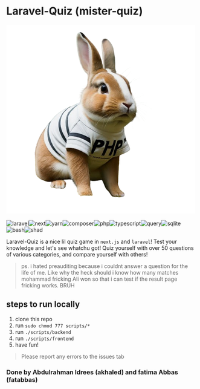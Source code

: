 # Laravel-Quiz (mister-quiz)

![wabbit](./piclol.png)

![laravel](https://img.shields.io/badge/Laravel-FF2D20?style=for-the-badge&logo=laravel&logoColor=white)![next](https://img.shields.io/badge/next%20js-000000?style=for-the-badge&logo=nextdotjs&logoColor=white)![yarn](https://img.shields.io/badge/Yarn-2C8EBB?style=for-the-badge&logo=yarn&logoColor=white)![composer](https://img.shields.io/badge/Composer-885630?style=for-the-badge&logo=Composer&logoColor=white)![php](https://img.shields.io/badge/PHP-777BB4?style=for-the-badge&logo=php&logoColor=white)![typescript](https://img.shields.io/badge/TypeScript-007ACC?style=for-the-badge&logo=typescript&logoColor=white)![query](https://img.shields.io/badge/React_Query-FF4154?style=for-the-badge&logo=ReactQuery&logoColor=white)![sqlite](https://img.shields.io/badge/Sqlite-003B57?style=for-the-badge&logo=sqlite&logoColor=white)![bash](https://img.shields.io/badge/Shell_Script-121011?style=for-the-badge&logo=gnu-bash&logoColor=white)![shad](https://img.shields.io/badge/shadcn%2Fui-000000?style=for-the-badge&logo=shadcnui&logoColor=white)

Laravel-Quiz is a nice lil quiz game in `next.js` and `laravel`! Test your knowledge and let's see whatchu got! Quiz yourself with over 50 questions of various categories, and compare yourself with others!

> ps. i hated preauditing because i couldnt answer a question for the life of me. Like why the heck should i know how many matches mohammad fricking Ali won so that i can test if the result page fricking works. BRUH

## steps to run locally

1. clone this repo
2. run `sudo chmod 777 scripts/*`
3. run `./scripts/backend`
4. run `./scripts/frontend`
5. have fun!

> Please report any errors to the issues tab

### Done by Abdulrahman Idrees (akhaled) and fatima Abbas (fatabbas)
